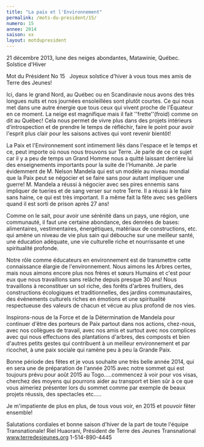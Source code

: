 ```yaml
---
title: "La paix et l'Environnement"
permalink: /mots-du-president/15/
numero: 15
annee: 2014
saison: xx
layout: motdupresident
---
```

21 décembre 2013, lune des neiges abondantes, Matawinie, Québec.
Solstice d'Hiver

Mot du Président No 15
 
Joyeux solstice d'hiver à vous tous mes amis de Terre des Jeunes!

Ici, dans le grand Nord, au Québec ou en Scandinavie nous avons des très longues nuits et nos journées ensoleillées sont plutôt courtes. Ce qui nous met dans une autre énergie que tous ceux qui vivent proche de l'Équateur en ce moment. La neige est magnifique mais il fait ''frette''(froid) comme on dit au Québec! Cela nous permet de vivre plus dans des projets intérieurs d’introspection et de prendre le temps de réfléchir, faire le point pour avoir l'esprit plus clair pour les saisons actives qui vont revenir bientôt!

La Paix et l'Environnement sont intimement liés dans l'espace et le temps et ce, peut importe où nous nous trouvons sur Terre. Je parle de ce ce sujet car il y a peu de temps un Grand Homme nous a quitté laissant derrière lui des enseignements importants pour la suite de l'Humanité. Je parle évidemment de M. Nelson Mandela qui est un modèle au niveau mondial que la Paix peut se négocier et se faire sans pour autant impliquer une guerre! M. Mandela a réussi à négocier avec ses pires ennemis sans impliquer de tueries et de sang verser sur notre Terre. Il a réussi à le faire sans haine, ce qui est très important. Il a même fait la fête avec ses geôliers quand il est sorti de prison après 27 ans!

Comme on le sait, pour avoir une sérénité dans un pays, une région, une communauté, il faut une certaine abondance, des denrées de bases: alimentaires, vestimentaires, énergétiques, matériaux de constructions, etc. qui amène un niveau de vie plus sain qui débouche sur une meilleur santé, une éducation adéquate, une vie culturelle riche et nourrissante et une spiritualité profonde.

Notre rôle comme éducateurs en environnement est de transmettre cette connaissance élargie de l'environnement. Nous aimons les Arbres certes, mais nous aimons encore plus nos frères et sœurs Humains et c'est pour eux que nous travaillons sans relâche depuis presque 30 ans! Nous travaillons à reconstituer un sol riche, des forêts d'arbres fruitiers, des constructions écologiques et traditionnelles, des jardins communautaires, des événements culturels riches en émotions et une spiritualité respectueuse des valeurs de chacun et vécue au plus profond de nos vies.

Inspirons-nous de la Force et de la Détermination de Mandela pour continuer d'être des porteurs de Paix partout dans nos actions, chez-nous, avec nos collègues de travail, avec nos amis et surtout avec nos complices avec qui nous effectuons des plantations d'arbres, des composts et bien d'autres petits gestes qui contribuent à un meilleur environnement et par ricochet, à une paix sociale qui ramène peu à peu la Grande Paix.

Bonne période des fêtes et je vous souhaite une très belle année 2014, qui en sera une de préparation de l'année 2015 avec notre sommet qui est toujours prévu pour août 2015 au Togo.....commencez à voir pour vos visas, cherchez des moyens qui pourrons aider au transport et bien sûr à ce que vous aimeriez présenter lors du sommet comme par exemple de beaux projets réussis, des spectacles etc.....

Je m'impatiente de plus en plus, de tous vous voir, en 2015 et pouvoir fêter ensemble!

Salutations cordiales et bonne saison d'hiver de la part de toute l'équipe Transnationale!
Riel Huaorani, Président de Terre des Jeunes Transnational www.terredesjeunes.org 1-514-890-4445
